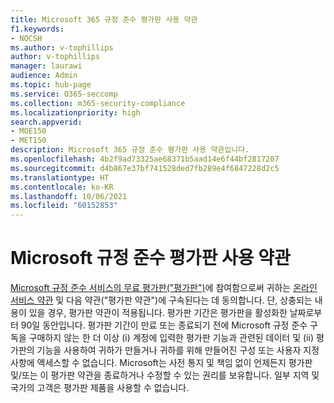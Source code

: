 ```yaml
---
title: Microsoft 365 규정 준수 평가판 사용 약관
f1.keywords:
- NOCSH
ms.author: v-tophillips
author: v-tophillips
manager: laurawi
audience: Admin
ms.topic: hub-page
ms.service: O365-seccomp
ms.collection: m365-security-compliance
ms.localizationpriority: high
search.appverid:
- MOE150
- MET150
description: Microsoft 365 규정 준수 평가판 사용 약관입니다.
ms.openlocfilehash: 4b2f9ad73325ae68371b5aad14e6f44bf2817207
ms.sourcegitcommit: d4b867e37bf741528ded7fb289e4f6847228d2c5
ms.translationtype: HT
ms.contentlocale: ko-KR
ms.lasthandoff: 10/06/2021
ms.locfileid: "60152853"
---
```

# <a name="microsoft-compliance-trial-terms-and-conditions"></a>Microsoft 규정 준수 평가판 사용 약관

[Microsoft 규정 준수 서비스의 무료 평가판("평가판")](compliance-easy-trials.md)에 참여함으로써 귀하는 [온라인 서비스 약관](https://go.microsoft.com/fwlink/?linkid=2108910) 및 다음 약관("평가판 약관")에 구속된다는 데 동의합니다. 단, 상충되는 내용이 있을 경우, 평가판 약관이 적용됩니다. 평가판 기간은 평가판을 활성화한 날짜로부터 90일 동안입니다. 평가판 기간이 만료 또는 종료되기 전에 Microsoft 규정 준수 구독을 구매하지 않는 한 더 이상 (i) 계정에 입력한 평가판 기능과 관련된 데이터 및 (ii) 평가판의 기능을 사용하여 귀하가 만들거나 귀하를 위해 만들어진 구성 또는 사용자 지정 사항에 액세스할 수 없습니다. Microsoft는 사전 통지 및 책임 없이 언제든지 평가판 및/또는 이 평가판 약관을 종료하거나 수정할 수 있는 권리를 보유합니다. 일부 지역 및 국가의 고객은 평가판 제품을 사용할 수 없습니다.
